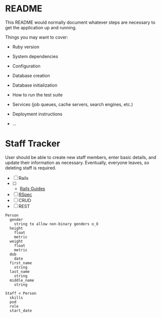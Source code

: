 # README

This README would normally document whatever steps are necessary to get the
application up and running.

Things you may want to cover:

* Ruby version

* System dependencies

* Configuration

* Database creation

* Database initialization

* How to run the test suite

* Services (job queues, cache servers, search engines, etc.)

* Deployment instructions

* ...

Staff Tracker
=============

User should be able to create new staff members, enter basic details, and update their information as necessary. Eventually, everyone leaves, so deleting staff is required.

- [ ] Rails
- [ ] - [Rails Guides](guides.rubyonrails.org/getting_started.html)
- [ ] [RSpec](http://rspec.info)
- [ ] CRUD
- [ ] REST

```
Person
  gender
    string to allow non-binary genders o_O 
  height
    float
    metric
  weight
    float
    metric
  dob
    date
  first_name
    string
  last_name
    string
  middle_name
    string

Staff < Person
  skills
  pod
  role
  start_date
```


